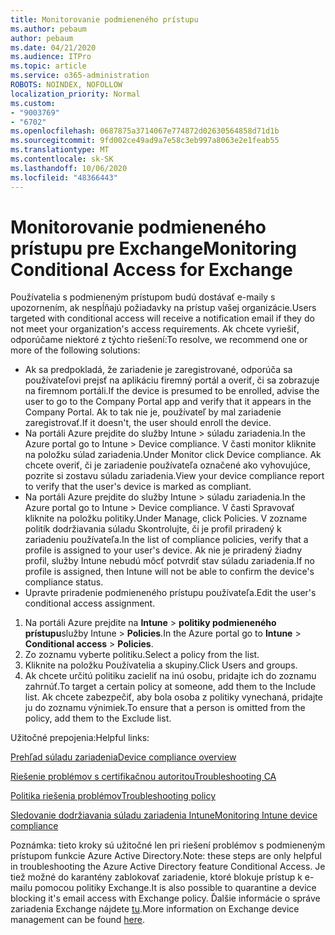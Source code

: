 ```yaml
---
title: Monitorovanie podmieneného prístupu
ms.author: pebaum
author: pebaum
ms.date: 04/21/2020
ms.audience: ITPro
ms.topic: article
ms.service: o365-administration
ROBOTS: NOINDEX, NOFOLLOW
localization_priority: Normal
ms.custom:
- "9003769"
- "6702"
ms.openlocfilehash: 0687875a3714067e774872d02630564858d71d1b
ms.sourcegitcommit: 9fd002ce49ad9a7e58c3eb997a8063e2e1feab55
ms.translationtype: MT
ms.contentlocale: sk-SK
ms.lasthandoff: 10/06/2020
ms.locfileid: "48366443"
---
```

# <a name="monitoring-conditional-access-for-exchange"></a><span data-ttu-id="af55a-102">Monitorovanie podmieneného prístupu pre Exchange</span><span class="sxs-lookup"><span data-stu-id="af55a-102">Monitoring Conditional Access for Exchange</span></span>

<span data-ttu-id="af55a-103">Používatelia s podmieneným prístupom budú dostávať e-maily s upozornením, ak nespĺňajú požiadavky na prístup vašej organizácie.</span><span class="sxs-lookup"><span data-stu-id="af55a-103">Users targeted with conditional access will receive a notification email if they do not meet your organization's access requirements.</span></span> <span data-ttu-id="af55a-104">Ak chcete vyriešiť, odporúčame niektoré z týchto riešení:</span><span class="sxs-lookup"><span data-stu-id="af55a-104">To resolve, we recommend one or more of the following solutions:</span></span>

- <span data-ttu-id="af55a-105">Ak sa predpokladá, že zariadenie je zaregistrované, odporúča sa používateľovi prejsť na aplikáciu firemný portál a overiť, či sa zobrazuje na firemnom portáli.</span><span class="sxs-lookup"><span data-stu-id="af55a-105">If the device is presumed to be enrolled, advise the user to go to the Company Portal app and verify that it appears in the Company Portal.</span></span> <span data-ttu-id="af55a-106">Ak to tak nie je, používateľ by mal zariadenie zaregistrovať.</span><span class="sxs-lookup"><span data-stu-id="af55a-106">If it doesn't, the user should enroll the device.</span></span>
- <span data-ttu-id="af55a-107">Na portáli Azure prejdite do služby Intune > súladu zariadenia.</span><span class="sxs-lookup"><span data-stu-id="af55a-107">In the Azure portal go to Intune > Device compliance.</span></span> <span data-ttu-id="af55a-108">V časti monitor kliknite na položku súlad zariadenia.</span><span class="sxs-lookup"><span data-stu-id="af55a-108">Under Monitor click Device compliance.</span></span> <span data-ttu-id="af55a-109">Ak chcete overiť, či je zariadenie používateľa označené ako vyhovujúce, pozrite si zostavu súladu zariadenia.</span><span class="sxs-lookup"><span data-stu-id="af55a-109">View your device compliance report to verify that the user's device is marked as compliant.</span></span>
- <span data-ttu-id="af55a-110">Na portáli Azure prejdite do služby Intune > súladu zariadenia.</span><span class="sxs-lookup"><span data-stu-id="af55a-110">In the Azure portal go to Intune > Device compliance.</span></span> <span data-ttu-id="af55a-111">V časti Spravovať kliknite na položku politiky.</span><span class="sxs-lookup"><span data-stu-id="af55a-111">Under Manage, click Policies.</span></span> <span data-ttu-id="af55a-112">V zozname politík dodržiavania súladu Skontrolujte, či je profil priradený k zariadeniu používateľa.</span><span class="sxs-lookup"><span data-stu-id="af55a-112">In the list of compliance policies, verify that a profile is assigned to your user's device.</span></span> <span data-ttu-id="af55a-113">Ak nie je priradený žiadny profil, služby Intune nebudú môcť potvrdiť stav súladu zariadenia.</span><span class="sxs-lookup"><span data-stu-id="af55a-113">If no profile is assigned, then Intune will not be able to confirm the device's compliance status.</span></span>
- <span data-ttu-id="af55a-114">Upravte priradenie podmieneného prístupu používateľa.</span><span class="sxs-lookup"><span data-stu-id="af55a-114">Edit the user's conditional access assignment.</span></span>

1. <span data-ttu-id="af55a-115">Na portáli Azure prejdite na **Intune**  >  **politiky podmieneného prístupu**služby Intune  >  **Policies**.</span><span class="sxs-lookup"><span data-stu-id="af55a-115">In the Azure portal go to **Intune** > **Conditional access** > **Policies**.</span></span>
2. <span data-ttu-id="af55a-116">Zo zoznamu vyberte politiku.</span><span class="sxs-lookup"><span data-stu-id="af55a-116">Select a policy from the list.</span></span>
3. <span data-ttu-id="af55a-117">Kliknite na položku Používatelia a skupiny.</span><span class="sxs-lookup"><span data-stu-id="af55a-117">Click Users and groups.</span></span>
4. <span data-ttu-id="af55a-118">Ak chcete určitú politiku zacieliť na inú osobu, pridajte ich do zoznamu zahrnúť.</span><span class="sxs-lookup"><span data-stu-id="af55a-118">To target a certain policy at someone, add them to the Include list.</span></span> <span data-ttu-id="af55a-119">Ak chcete zabezpečiť, aby bola osoba z politiky vynechaná, pridajte ju do zoznamu výnimiek.</span><span class="sxs-lookup"><span data-stu-id="af55a-119">To ensure that a person is omitted from the policy, add them to the Exclude list.</span></span>

<span data-ttu-id="af55a-120">Užitočné prepojenia:</span><span class="sxs-lookup"><span data-stu-id="af55a-120">Helpful links:</span></span>

[<span data-ttu-id="af55a-121">Prehľad súladu zariadenia</span><span class="sxs-lookup"><span data-stu-id="af55a-121">Device compliance overview</span></span>](https://docs.microsoft.com/intune/device-compliance-get-started)

[<span data-ttu-id="af55a-122">Riešenie problémov s certifikačnou autoritou</span><span class="sxs-lookup"><span data-stu-id="af55a-122">Troubleshooting CA</span></span>](https://docs.microsoft.com/intune/troubleshoot-conditional-access)

[<span data-ttu-id="af55a-123">Politika riešenia problémov</span><span class="sxs-lookup"><span data-stu-id="af55a-123">Troubleshooting policy</span></span>](https://docs.microsoft.com/intune/troubleshoot-policies-in-microsoft-intune)

[<span data-ttu-id="af55a-124">Sledovanie dodržiavania súladu zariadenia Intune</span><span class="sxs-lookup"><span data-stu-id="af55a-124">Monitoring Intune device compliance</span></span>](https://docs.microsoft.com/intune/compliance-policy-monitor)

<span data-ttu-id="af55a-125">Poznámka: tieto kroky sú užitočné len pri riešení problémov s podmieneným prístupom funkcie Azure Active Directory.</span><span class="sxs-lookup"><span data-stu-id="af55a-125">Note: these steps are only helpful in troubleshooting the Azure Active Directory feature Conditional Access.</span></span> <span data-ttu-id="af55a-126">Je tiež možné do karantény zablokovať zariadenie, ktoré blokuje prístup k e-mailu pomocou politiky Exchange.</span><span class="sxs-lookup"><span data-stu-id="af55a-126">It is also possible to quarantine a device blocking it's email access with Exchange policy.</span></span> <span data-ttu-id="af55a-127">Ďalšie informácie o správe zariadenia Exchange nájdete [tu](<https://docs.microsoft.com/previous-versions/office/exchange-server-2010/ff959225(v=exchg.141>).</span><span class="sxs-lookup"><span data-stu-id="af55a-127">More information on Exchange device management can be found [here](<https://docs.microsoft.com/previous-versions/office/exchange-server-2010/ff959225(v=exchg.141>).</span></span>
